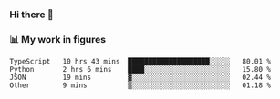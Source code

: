 ### Hi there 👋

### 📊 My work in figures

<!--START_SECTION:waka-->

```text
TypeScript   10 hrs 43 mins  ████████████████████░░░░░   80.01 %
Python       2 hrs 6 mins    ████░░░░░░░░░░░░░░░░░░░░░   15.80 %
JSON         19 mins         ▓░░░░░░░░░░░░░░░░░░░░░░░░   02.44 %
Other        9 mins          ▒░░░░░░░░░░░░░░░░░░░░░░░░   01.18 %
```

<!--END_SECTION:waka-->
